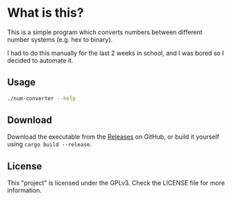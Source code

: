 # What is this?

This is a simple program which converts numbers between different number systems (e.g. hex to binary).

I had to do this manually for the last 2 weeks in school, and I was bored so I decided to automate it.

## Usage

```bash
./num-converter --help
```

## Download

Download the executable from the [Releases](https://github.com/janderedev/number-converter/releases) on GitHub, or build it yourself using `cargo build --release`.

## License
This "project" is licensed under the GPLv3. Check the LICENSE file for more information.
